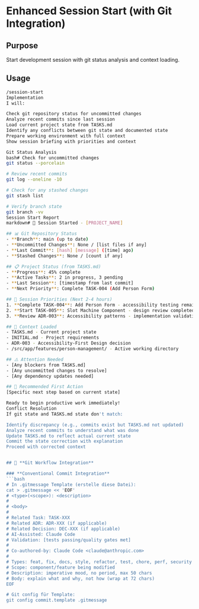 # Enhanced Session Start (with Git Integration)

## Purpose
Start development session with git status analysis and context loading.

## Usage
```bash
/session-start
Implementation
I will:

Check git repository status for uncommitted changes
Analyze recent commits since last session
Load current project state from TASKS.md
Identify any conflicts between git state and documented state
Prepare working environment with full context
Show session briefing with priorities and context

Git Status Analysis
bash# Check for uncommitted changes
git status --porcelain

# Review recent commits
git log --oneline -10

# Check for any stashed changes
git stash list

# Verify branch state
git branch -vv
Session Start Report
markdown# 🚀 Session Started - [PROJECT_NAME]

## 📊 Git Repository Status
- **Branch**: main (up to date)
- **Uncommitted Changes**: None / [list files if any]
- **Last Commit**: [hash] [message] ([time] ago)
- **Stashed Changes**: None / [count if any]

## 📋 Project Status (from TASKS.md)
- **Progress**: 45% complete
- **Active Tasks**: 2 in progress, 3 pending
- **Last Session**: [timestamp from last commit]
- **Next Priority**: Complete TASK-004 (Add Person Form)

## 🎯 Session Priorities (Next 2-4 hours)
1. **Complete TASK-004**: Add Person Form - accessibility testing remaining
2. **Start TASK-005**: Slot Machine Component - design review completed
3. **Review ADR-003**: Accessibility patterns - implementation validation

## 📁 Context Loaded
- TASKS.md - Current project state
- INITIAL.md - Project requirements
- ADR-003 - Accessibility-First Design decision
- /src/app/features/person-management/ - Active working directory

## ⚠️ Attention Needed
- [Any blockers from TASKS.md]
- [Any uncommitted changes to resolve]
- [Any dependency updates needed]

## 🔄 Recommended First Action
[Specific next step based on current state]

Ready to begin productive work immediately!
Conflict Resolution
If git state and TASKS.md state don't match:

Identify discrepancy (e.g., commits exist but TASKS.md not updated)
Analyze recent commits to understand what was done
Update TASKS.md to reflect actual current state
Commit the state correction with explanation
Proceed with corrected context


## 🔄 **Git Workflow Integration**

### **Conventional Commit Integration**
```bash
# In .gitmessage Template (erstelle diese Datei):
cat > .gitmessage << 'EOF'
# <type>(<scope>): <description>
# 
# <body>
#
# Related Task: TASK-XXX
# Related ADR: ADR-XXX (if applicable)  
# Related Decision: DEC-XXX (if applicable)
# AI-Assisted: Claude Code
# Validation: [tests passing/quality gates met]
#
# Co-authored-by: Claude Code <claude@anthropic.com>
#
# Types: feat, fix, docs, style, refactor, test, chore, perf, security
# Scope: component/feature being modified
# Description: imperative mood, no period, max 50 chars
# Body: explain what and why, not how (wrap at 72 chars)
EOF

# Git config für Template:
git config commit.template .gitmessage
